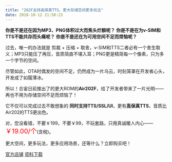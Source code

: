 ```yaml
---
title: "202F支持高保真TTS，更大存储空间更多玩法"
date: 2018-10-12 21:58:23
---
```


**你是不是还在因为MP3、PNG体积过大而焦头烂额呢？**
**你是不是在为v-SIM和TTS不能共存而头痛呢？**
**你是不是还在为可用空间不足而烦恼呢？**

过去，唯一的办法就是 剪裁 + 压缩 + 取舍，v-SIM和TTS二者必有一个舍生取义；MP3只能压了再压，音质简直不堪入耳；PNG更是精简每一个像素，只为多一个字节的空间。

尽管如此，OTA时偶发的空间不足，仍然成为一片乌云，时刻笼罩在开发者心头，开发成了如履薄冰。

所以！合宙日前推出了的更大ROM的**Air202F**，给了开发者带来了一片光明——再也不用为存储空间不足而烦恼了！

它不仅可以完成过去不敢想象的 **同时支持TTS/SSL/UI**，更有**高保真TTS**，音质比Air202的TTS更出色。

对，您没看错，不要￥199，不要￥99，不玩套路，只用真诚暖人内心——<font style="color:red;font-size:20px;">￥19.00/个</font>(含税)。

更大空间，更多玩法，更多应用场景，还等什么？立即购买吧！

[官方店铺](https://item.taobao.com/item.htm?id=567670475547)
[资料下载](http://www.openluat.com/Product/gprs/Air202F.html)